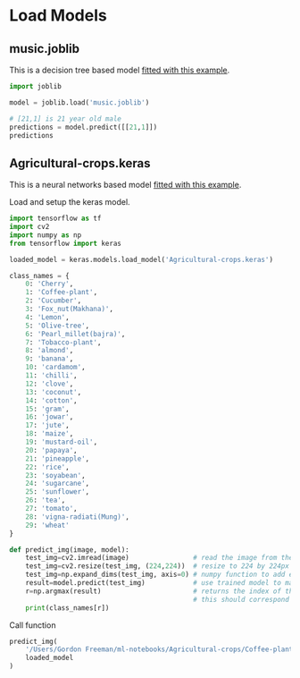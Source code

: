 # Load Models

## music.joblib

This is a decision tree based model [fitted with this example](./../docs/codewithmosh.md).

```python
import joblib

model = joblib.load('music.joblib')

# [21,1] is 21 year old male
predictions = model.predict([[21,1]])
predictions
```

## Agricultural-crops.keras

This is a neural networks based model [fitted with this example](./../docs/image-recognition.md).

Load and setup the keras model.

```python
import tensorflow as tf
import cv2
import numpy as np
from tensorflow import keras

loaded_model = keras.models.load_model('Agricultural-crops.keras')

class_names = {
    0: 'Cherry',
    1: 'Coffee-plant',
    2: 'Cucumber',
    3: 'Fox_nut(Makhana)',
    4: 'Lemon',
    5: 'Olive-tree',
    6: 'Pearl_millet(bajra)',
    7: 'Tobacco-plant',
    8: 'almond',
    9: 'banana',
    10: 'cardamom',
    11: 'chilli',
    12: 'clove',
    13: 'coconut',
    14: 'cotton',
    15: 'gram',
    16: 'jowar',
    17: 'jute',
    18: 'maize',
    19: 'mustard-oil',
    20: 'papaya',
    21: 'pineapple',
    22: 'rice',
    23: 'soyabean',
    24: 'sugarcane',
    25: 'sunflower',
    26: 'tea',
    27: 'tomato',
    28: 'vigna-radiati(Mung)',
    29: 'wheat'
}

def predict_img(image, model):
    test_img=cv2.imread(image)                # read the image from the specified file path as an array
    test_img=cv2.resize(test_img, (224,224))  # resize to 224 by 224px to match the size the model was trained on
    test_img=np.expand_dims(test_img, axis=0) # numpy function to add extra dimensions to the image array
    result=model.predict(test_img)            # use trained model to make prediction
    r=np.argmax(result)                       # returns the index of the maxium value in the result array, 
                                              # this should correspond to the class with the highest probability
    print(class_names[r])
```

Call function

```python
predict_img(
    '/Users/Gordon Freeman/ml-notebooks/Agricultural-crops/Coffee-plant/images62.jpg',
    loaded_model
)
```